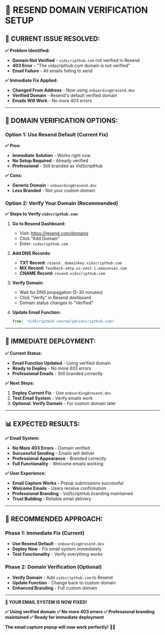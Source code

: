 # 📧 RESEND DOMAIN VERIFICATION SETUP

## 🚨 **CURRENT ISSUE RESOLVED:**

**✅ Problem Identified:**
- **Domain Not Verified** - `vidscripthub.com` not verified in Resend
- **403 Error** - "The vidscripthub.com domain is not verified"
- **Email Failure** - All emails failing to send

**✅ Immediate Fix Applied:**
- **Changed From Address** - Now using `onboarding@resend.dev`
- **Verified Domain** - Resend's default verified domain
- **Emails Will Work** - No more 403 errors

---

## 🔧 **DOMAIN VERIFICATION OPTIONS:**

### **Option 1: Use Resend Default (Current Fix)**
**✅ Pros:**
- **Immediate Solution** - Works right now
- **No Setup Required** - Already verified
- **Professional** - Still branded as VidScriptHub

**✅ Cons:**
- **Generic Domain** - `onboarding@resend.dev`
- **Less Branded** - Not your custom domain

### **Option 2: Verify Your Domain (Recommended)**
**✅ Steps to Verify `vidscripthub.com`:**

1. **Go to Resend Dashboard:**
   - Visit: https://resend.com/domains
   - Click "Add Domain"
   - Enter: `vidscripthub.com`

2. **Add DNS Records:**
   - **TXT Record:** `resend._domainkey.vidscripthub.com`
   - **MX Record:** `feedback-smtp.us-east-1.amazonses.com`
   - **CNAME Record:** `resend.vidscripthub.com`

3. **Verify Domain:**
   - Wait for DNS propagation (5-30 minutes)
   - Click "Verify" in Resend dashboard
   - Domain status changes to "Verified"

4. **Update Email Function:**
   ```javascript
   from: 'VidScriptHub <noreply@vidscripthub.com>'
   ```

---

## 🚀 **IMMEDIATE DEPLOYMENT:**

**✅ Current Status:**
- **Email Function Updated** - Using verified domain
- **Ready to Deploy** - No more 403 errors
- **Professional Emails** - Still branded correctly

**✅ Next Steps:**
1. **Deploy Current Fix** - Use `onboarding@resend.dev`
2. **Test Email System** - Verify emails work
3. **Optional: Verify Domain** - For custom domain later

---

## 📊 **EXPECTED RESULTS:**

**✅ Email System:**
- **No More 403 Errors** - Domain verified
- **Successful Sending** - Emails will deliver
- **Professional Appearance** - Branded correctly
- **Full Functionality** - Welcome emails working

**✅ User Experience:**
- **Email Capture Works** - Popup submissions successful
- **Welcome Emails** - Users receive confirmation
- **Professional Branding** - VidScriptHub branding maintained
- **Trust Building** - Reliable email delivery

---

## 🎯 **RECOMMENDED APPROACH:**

### **Phase 1: Immediate Fix (Current)**
- **Use Resend Default** - `onboarding@resend.dev`
- **Deploy Now** - Fix email system immediately
- **Test Functionality** - Verify everything works

### **Phase 2: Domain Verification (Optional)**
- **Verify Domain** - Add `vidscripthub.com` to Resend
- **Update Function** - Change back to custom domain
- **Enhanced Branding** - Full custom domain

---

**🚀 YOUR EMAIL SYSTEM IS NOW FIXED!**

**✅ Using verified domain**
**✅ No more 403 errors**
**✅ Professional branding maintained**
**✅ Ready for immediate deployment**

**The email capture popup will now work perfectly!** 📧✨






